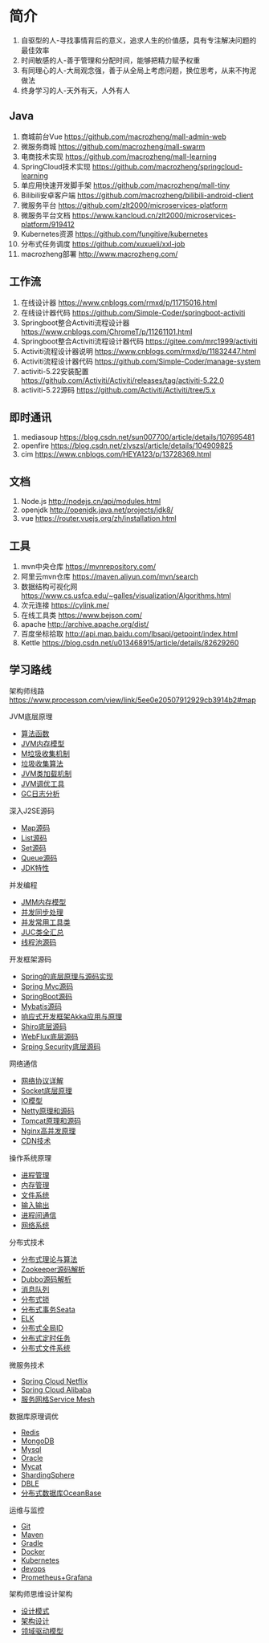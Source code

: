 # 简介
1. 自驱型的人-寻找事情背后的意义，追求人生的价值感，具有专注解决问题的最佳效率
2. 时间敏感的人-善于管理和分配时间，能够把精力赋予权重
3. 有同理心的人-大局观念强，善于从全局上考虑问题，换位思考，从来不拘泥做法
4. 终身学习的人-天外有天，人外有人

## Java
1. 商城前台Vue https://github.com/macrozheng/mall-admin-web
2. 微服务商城 https://github.com/macrozheng/mall-swarm
3. 电商技术实现 https://github.com/macrozheng/mall-learning
4. SpringCloud技术实现 https://github.com/macrozheng/springcloud-learning
5. 单应用快速开发脚手架 https://github.com/macrozheng/mall-tiny
6. Bilibili安卓客户端 https://github.com/macrozheng/bilibili-android-client
7. 微服务平台 https://github.com/zlt2000/microservices-platform
7. 微服务平台文档 https://www.kancloud.cn/zlt2000/microservices-platform/919412
8. Kubernetes资源 https://github.com/fungitive/kubernetes
9. 分布式任务调度 https://github.com/xuxueli/xxl-job
10. macrozheng部署 http://www.macrozheng.com/

## 工作流
1. 在线设计器 https://www.cnblogs.com/rmxd/p/11715016.html
2. 在线设计器代码 https://github.com/Simple-Coder/springboot-activiti
3. Springboot整合Activiti流程设计器 https://www.cnblogs.com/ChromeT/p/11261101.html
4. Springboot整合Activiti流程设计器代码 https://gitee.com/mrc1999/activiti
5. Activiti流程设计器说明 https://www.cnblogs.com/rmxd/p/11832447.html
6. Activiti流程设计器代码 https://github.com/Simple-Coder/manage-system
7. activiti-5.22安装配置 https://github.com/Activiti/Activiti/releases/tag/activiti-5.22.0
8. activiti-5.22源码 https://github.com/Activiti/Activiti/tree/5.x

## 即时通讯
1. mediasoup https://blog.csdn.net/sun007700/article/details/107695481
2. openfire https://blog.csdn.net/zlvszsl/article/details/104909825
3. cim https://www.cnblogs.com/HEYA123/p/13728369.html

## 文档
1. Node.js http://nodejs.cn/api/modules.html
2. openjdk http://openjdk.java.net/projects/jdk8/
3. vue https://router.vuejs.org/zh/installation.html


## 工具
1. mvn中央仓库 https://mvnrepository.com/
2. 阿里云mvn仓库 https://maven.aliyun.com/mvn/search
3. 数据结构可视化网 https://www.cs.usfca.edu/~galles/visualization/Algorithms.html
4. 次元连接 https://cylink.me/
5. 在线工具类 https://www.bejson.com/
6. apache http://archive.apache.org/dist/
7. 百度坐标拾取 http://api.map.baidu.com/lbsapi/getpoint/index.html
8. Kettle https://blog.csdn.net/u013468915/article/details/82629260


## 学习路线
架构师线路 https://www.processon.com/view/link/5ee0e20507912929cb3914b2#map

JVM底层原理
 * [算法函数](/share/jvm/function.md)
 * [JVM内存模型](/share/jvm/index.md?id=_1-jvm内存模型)
 * [M垃圾收集机制](/share/jvm/index.md?id=_2-垃圾收集机制详解)
 * [垃圾收集算法](/share/jvm/index.md?id=_3-垃圾收集算法详解)
 * [JVM类加载机制](/share/jvm/index.md?id=_4-jvm类加载机制)
 * [JVM调优工具](/share/jvm/index.md?id=_5-jvm调优工具)
 * [GC日志分析](/share/jvm/index.md?id=_6-gc日志分析)

深入J2SE源码
 * [Map源码](/share/j2se/map)
 * [List源码](/share/j2se/list)
 * [Set源码](/share/j2se/set)
 * [Queue源码](/share/j2se/queue)
 * [JDK特性](/share/j2se/jdk)

并发编程
 * [JMM内存模型](/share/concurrent/jmm)
 * [并发同步处理](/share/concurrent/synchronized)
 * [并发常用工具类](/share/concurrent/juc)
 * [JUC类全汇总](/share/concurrent/juc2)
 * [线程池源码](/share/concurrent/thread)

开发框架源码
 * [Spring的底层原理与源码实现](/share/frame/spring)
 * [Spring Mvc源码](/share/frame/springmvc)
 * [SpringBoot源码](/share/frame/springboot)
 * [Mybatis源码](/share/frame/mybatis)
 * [响应式开发框架Akka应用与原理](/share/frame/akka)
 * [Shiro底层源码](/share/frame/shiro)
 * [WebFlux底层源码](/share/frame/webflux)
 * [Srping Security底层源码](/share/frame/springsecurity)

网络通信
 * [网络协议详解](/share/network/net)
 * [Socket底层原理](/share/network/socket)
 * [IO模型](/share/network/io)
 * [Netty原理和源码](/share/network/netty)
 * [Tomcat原理和源码](/share/network/tomcat)
 * [Nginx高并发原理](/share/network/nginx)
 * [CDN技术](/share/network/cdn)

操作系统原理
 * [进程管理](/share/os/index.md?id=_1-进程管理)
 * [内存管理](/share/os/index.md?id=_1-内存管理)
 * [文件系统](/share/os/index.md?id=_1-文件系统)
 * [输入输出](/share/os/index.md?id=_1-输入输出)
 * [进程间通信](/share/os/index.md?id=_1-进程间通信)
 * [网络系统](/share/os/index.md?id=_1-网络系统)

分布式技术
 * [分布式理论与算法](/share/distributed/cap)
 * [Zookeeper源码解析](/share/distributed/zookeeper)
 * [Dubbo源码解析](/share/distributed/dubbo)
 * [消息队列](/share/distributed/mq)
 * [分布式锁](/share/distributed/dislock)
 * [分布式事务Seata](/share/distributed/seata)
 * [ELK](/share/distributed/elk)
 * [分布式全局ID](/share/distributed/snowflake)
 * [分布式定时任务](/share/distributed/disjob)
 * [分布式文件系统](/share/distributed/dfs)

微服务技术
 * [Spring Cloud Netflix](/share/microservice/springcloud)
 * [Spring Cloud Alibaba](/share/microservice/springclouda)
 * [服务网格Service Mesh](/share/microservice/servicemesh)

数据库原理调优
 * [Redis](/linux/database/redis.md)
 * [MongoDB](/share/database/mongodb)
 * [Mysql](/share/database/mysql)
 * [Oracle](/share/database/oracle)
 * [Mycat](/share/database/mycat)
 * [ShardingSphere](/share/database/shardingsphere)
 * [DBLE](/share/database/dble)
 * [分布式数据库OceanBase](/share/database/oceanbase)

运维与监控
 * [Git](/linux/deploy/gitlab)
 * [Maven](/share/monitor/maven)
 * [Gradle](/share/monitor/gradle)
 * [Docker](/linux/docker)
 * [Kubernetes](/share/monitor/k8s)
 * [devops](/share/monitor/devops)
 * [Prometheus+Grafana](/share/monitor/prometheus)

架构师思维设计架构
 * [设计模式](/share/designpattern/model)
 * [架构设计](/share/designpattern/design)
 * [领域驱动模型](/share/designpattern/ddd)
